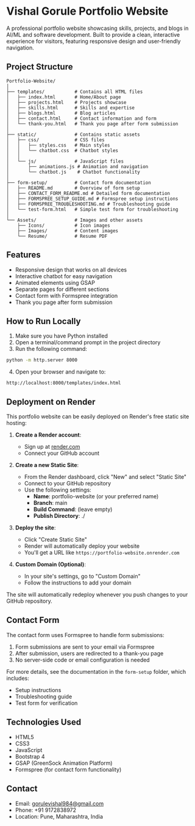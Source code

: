 # Vishal Gorule Portfolio Website

A professional portfolio website showcasing skills, projects, and blogs in AI/ML and software development. Built to provide a clean, interactive experience for visitors, featuring responsive design and user-friendly navigation.

## Project Structure

```
Portfolio-Website/
│
├── templates/           # Contains all HTML files
│   ├── index.html       # Home/About page
│   ├── projects.html    # Projects showcase
│   ├── skills.html      # Skills and expertise
│   ├── blogs.html       # Blog articles
│   ├── contact.html     # Contact information and form
│   └── thank-you.html   # Thank you page after form submission
│
├── static/              # Contains static assets
│   ├── css/             # CSS files
│   │   ├── styles.css   # Main styles
│   │   └── chatbot.css  # Chatbot styles
│   │
│   └── js/              # JavaScript files
│       ├── animations.js # Animation and navigation
│       └── chatbot.js    # Chatbot functionality
│
├── form-setup/          # Contact form documentation
│   ├── README.md        # Overview of form setup
│   ├── CONTACT_FORM_README.md # Detailed form documentation
│   ├── FORMSPREE_SETUP_GUIDE.md # Formspree setup instructions
│   ├── FORMSPREE_TROUBLESHOOTING.md # Troubleshooting guide
│   └── test-form.html   # Simple test form for troubleshooting
│
└── Assets/              # Images and other assets
    ├── Icons/           # Icon images
    ├── Images/          # Content images
    └── Resume/          # Resume PDF
```

## Features

- Responsive design that works on all devices
- Interactive chatbot for easy navigation
- Animated elements using GSAP
- Separate pages for different sections
- Contact form with Formspree integration
- Thank you page after form submission

## How to Run Locally

1. Make sure you have Python installed
2. Open a terminal/command prompt in the project directory
3. Run the following command:

```bash
python -m http.server 8000
```

4. Open your browser and navigate to:

```
http://localhost:8000/templates/index.html
```

## Deployment on Render

This portfolio website can be easily deployed on Render's free static site hosting:

1. **Create a Render account**:
   - Sign up at [render.com](https://render.com)
   - Connect your GitHub account

2. **Create a new Static Site**:
   - From the Render dashboard, click "New" and select "Static Site"
   - Connect to your GitHub repository
   - Use the following settings:
     - **Name**: portfolio-website (or your preferred name)
     - **Branch**: main
     - **Build Command**: (leave empty)
     - **Publish Directory**: ./

3. **Deploy the site**:
   - Click "Create Static Site"
   - Render will automatically deploy your website
   - You'll get a URL like `https://portfolio-website.onrender.com`

4. **Custom Domain (Optional)**:
   - In your site's settings, go to "Custom Domain"
   - Follow the instructions to add your domain

The site will automatically redeploy whenever you push changes to your GitHub repository.

## Contact Form

The contact form uses Formspree to handle form submissions:

1. Form submissions are sent to your email via Formspree
2. After submission, users are redirected to a thank-you page
3. No server-side code or email configuration is needed

For more details, see the documentation in the `form-setup` folder, which includes:
- Setup instructions
- Troubleshooting guide
- Test form for verification

## Technologies Used

- HTML5
- CSS3
- JavaScript
- Bootstrap 4
- GSAP (GreenSock Animation Platform)
- Formspree (for contact form functionality)

## Contact

- Email: gorulevishal984@gmail.com
- Phone: +91 9172838972
- Location: Pune, Maharashtra, India
